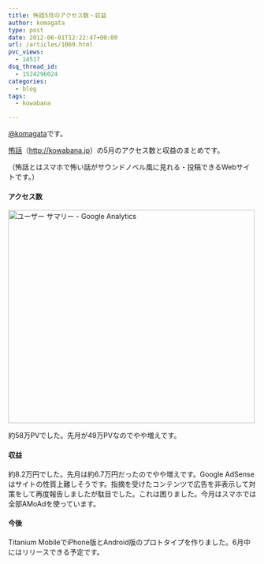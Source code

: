 ```yaml
---
title: 怖話5月のアクセス数・収益
author: komagata
type: post
date: 2012-06-01T12:22:47+00:00
url: /articles/1069.html
pvc_views:
  - 14517
dsq_thread_id:
  - 1524296024
categories:
  - blog
tags:
  - kowabana

---
```

[@komagata][1]です。

<a href="http://kowabana.jp" title="怖話" target="_blank">怖話</a>（<a href="http://kowabana.jp" title="怖話" target="_blank">http://kowabana.jp</a>）の5月のアクセス数と収益のまとめです。
  
（怖話とはスマホで怖い話がサウンドノベル風に見れる・投稿できるWebサイトです。）

#### アクセス数

<p class="center">
  <a href="http://www.flickr.com/photos/komagata/7313918116/" title="ユーザー サマリー - Google Analytics by komagata, on Flickr"><img src="http://farm8.staticflickr.com/7218/7313918116_8d57f8b804.jpg" width="500" height="433" alt="ユーザー サマリー - Google Analytics" /></a>
</p>

約58万PVでした。先月が49万PVなのでやや増えです。

#### 収益

約8.2万円でした。先月は約6.7万円だったのでやや増えです。Google AdSenseはサイトの性質上難しそうです。指摘を受けたコンテンツで広告を非表示して対策をして再度報告しましたが駄目でした。これは困りました。今月はスマホでは全部AMoAdを使っています。

#### 今後

Titanium MobileでiPhone版とAndroid版のプロトタイプを作りました。6月中にはリリースできる予定です。

 [1]: http://twitter.com/komagata